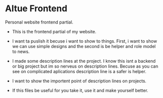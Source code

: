 # Altue Frontend
Personal website frontend partial.

+ This is the frontend partial of my website.

+ I want ta puslish it becuse i want to show to things. First, i want to show we can use simple designs and the second is be helper and role model to news.

+ I made some description lines at the project. I know this isnt a backend or big project but im so nerveus on description lines. Becuse as you can see on complicated aplications description line is a safer is helper.
+ I want to show the importent point of description lines on projects.

+ If this files be useful for you take it, use it and make yourself better.
